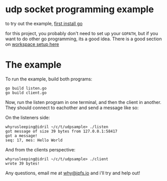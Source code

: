 # udp socket programming example

to try out the example, [first install go](http://golang.org/doc/install)

for this project, you probably don't need to set up your `GOPATH`,
but if you want to do other go programming, its a good idea.
There is a good section on [workspace setup here](http://golang.org/doc/code.html)


# The example
To run the example, build both programs:
```
go build listen.go
go build client.go
```

Now, run the listen program in one terminal, and then the client in another.
They should connect to eachother and send a message like so:

On the listeners side:
```
whyrusleeping@idril ~/c/t/udpsample> ./listen 
got message of size 39 bytes from 127.0.0.1:58417
got a message!
seq: 17, mes: Hello World
```

And from the clients perspective:
```
whyrusleeping@idril ~/c/t/udpsample> ./client 
wrote 39 bytes!
```


Any questions, email me at why@ipfs.io and i'll try and help out!
